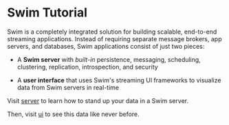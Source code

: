# Swim Tutorial

Swim is a completely integrated solution for building scalable, end-to-end streaming applications. Instead of requiring separate message brokers, app servers, and databases, Swim applications consist of just two pieces:

- A **Swim server** with *built-in* persistence, messaging, scheduling, clustering, replication, introspection, and security

- A **user interface** that uses Swim's streaming UI frameworks to visualize data from Swim servers in real-time

Visit [server](https://github.com/swimos/tutorial/blob/master/server) to learn how to stand up your data in a Swim server.

Then, visit [ui](https://github.com/swimos/tutorial/blob/master/ui) to see this data like never before.
